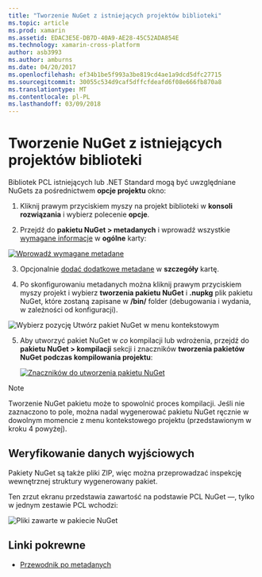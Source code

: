 ```yaml
---
title: "Tworzenie NuGet z istniejących projektów biblioteki"
ms.topic: article
ms.prod: xamarin
ms.assetid: EDAC3E5E-DB7D-40A9-AE28-45C52ADA854E
ms.technology: xamarin-cross-platform
author: asb3993
ms.author: amburns
ms.date: 04/20/2017
ms.openlocfilehash: ef34b1be5f993a3be819cd4ae1a9dcd5dfc27715
ms.sourcegitcommit: 30055c534d9caf5dffcfdeafd6f08e666fb870a8
ms.translationtype: MT
ms.contentlocale: pl-PL
ms.lasthandoff: 03/09/2018
---
```

# <a name="creating-a-nuget-from-existing-library-projects"></a>Tworzenie NuGet z istniejących projektów biblioteki

Bibliotek PCL istniejących lub .NET Standard mogą być uwzględniane NuGets za pośrednictwem **opcje projektu** okno:

1. Kliknij prawym przyciskiem myszy na projekt biblioteki w **konsoli rozwiązania** i wybierz polecenie **opcje**.

2. Przejdź do **pakietu NuGet > metadanych** i wprowadź wszystkie [wymagane informacje](~/cross-platform/app-fundamentals/nuget-multiplatform-libraries/metadata.md) w **ogólne** karty:

  [![](existing-library-images/existing-metadata-sml.png "Wprowadź wymagane metadane")](existing-library-images/existing-metadata.png#lightbox)

3. Opcjonalnie [dodać dodatkowe metadane](~/cross-platform/app-fundamentals/nuget-multiplatform-libraries/metadata.md) w **szczegóły** kartę.

4. Po skonfigurowaniu metadanych można kliknij prawym przyciskiem myszy projekt i wybierz **tworzenia pakietu NuGet** i **.nupkg** plik pakietu NuGet, które zostaną zapisane w **/bin/** folder (debugowania i wydania, w zależności od konfiguracji).

  ![](existing-library-images/create-nuget-package.png "Wybierz pozycję Utwórz pakiet NuGet w menu kontekstowym")

5. Aby utworzyć pakiet NuGet w _co_ kompilacji lub wdrożenia, przejdź do **pakietu NuGet > kompilacji** sekcji i znaczników **tworzenia pakietów NuGet podczas kompilowania projektu**:

    [![](existing-library-images/existing-tickbox-sml.png "Znaczników do utworzenia pakietu NuGet")](existing-library-images/existing-tickbox.png#lightbox)

> [!NOTE]
> Tworzenie NuGet pakietu może to spowolnić proces kompilacji. Jeśli nie zaznaczono to pole, można nadal wygenerować pakietu NuGet ręcznie w dowolnym momencie z menu kontekstowego projektu (przedstawionym w kroku 4 powyżej).

## <a name="verifying-the-output"></a>Weryfikowanie danych wyjściowych

Pakiety NuGet są także pliki ZIP, więc można przeprowadzać inspekcję wewnętrznej struktury wygenerowany pakiet.

Ten zrzut ekranu przedstawia zawartość na podstawie PCL NuGet —, tylko w jednym zestawie PCL wchodzi:

![](existing-library-images/nuget-output.png "Pliki zawarte w pakiecie NuGet")


## <a name="related-links"></a>Linki pokrewne

- [Przewodnik po metadanych](~/cross-platform/app-fundamentals/nuget-multiplatform-libraries/metadata.md)
